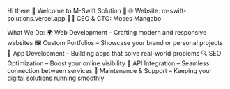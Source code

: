 Hi there 👋 Welcome to M-Swift Solution 🚀
🌐 Website: m-swift-solutions.vercel.app
👨‍💻 CEO & CTO: Moses Mangabo

What We Do:
🌍 Web Development – Crafting modern and responsive websites
🖼 Custom Portfolios – Showcase your brand or personal projects
📱 App Development – Building apps that solve real-world problems
🔍 SEO Optimization – Boost your online visibility
🔗 API Integration – Seamless connection between services
🔧 Maintenance & Support – Keeping your digital solutions running smoothly
